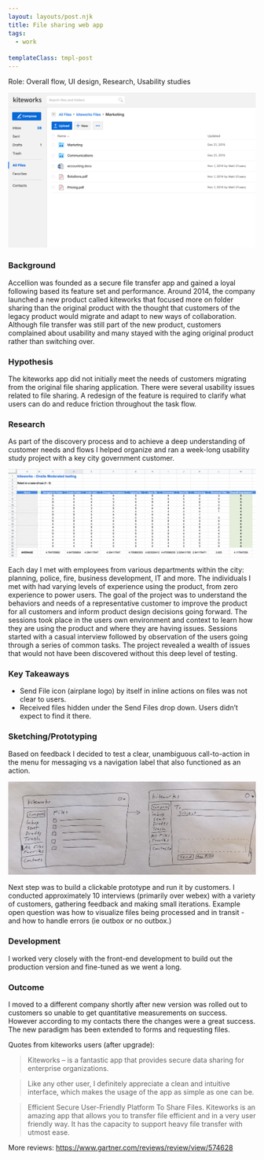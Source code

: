 ```yaml
---
layout: layouts/post.njk
title: File sharing web app
tags:
  - work

templateClass: tmpl-post
---
```


Role: Overall flow, UI design, Research, Usability studies

![accellion file sharing app](/img/files2.jpg)

### Background

Accellion was founded as a secure file transfer app and gained a loyal following based its feature set and performance. Around 2014, the company launched a new product called kiteworks that focused more on folder sharing than the original product with the thought that customers of the legacy product would migrate and adapt to new ways of collaboration. Although file transfer was still part of the new product, customers complained about usability and many stayed with the aging original product rather than switching over.  

### Hypothesis

The kiteworks app did not initially meet the needs of customers migrating from the original file sharing application. There were several usability issues related to file sharing. A redesign of the feature is required to clarify what users can do and reduce friction throughout the task flow.

### Research

As part of the discovery process and to achieve a deep understanding of customer needs and flows I helped organize and ran a week-long usability study project with a key city government customer. 

![accellion research example](/img/usertest1.png)

Each day I met with employees from various departments within the city: planning, police, fire, business development, IT and more. The individuals I met with had varying levels of experience using the product, from zero experience to power users. The goal of the project was to understand the behaviors and needs of a representative customer to improve the product for all customers and inform product design decisions going forward. The sessions took place in the users own environment and context to learn how they are using the product and where they are having issues. Sessions started with a casual interview followed by observation of the users going through a series of common tasks. The project revealed a wealth of issues that would not have been discovered without this deep level of testing.  

### Key Takeaways  

- Send File icon (airplane logo) by itself in inline actions on files was not clear to users. 
- Received files hidden under the Send Files drop down. Users didn’t expect to find it there.

### Sketching/Prototyping

Based on feedback I decided to test a clear, unambiguous call-to-action in the menu for messaging vs a navigation label that also functioned as an action.

![sketches for file sharing app](/img/IMG_0366.png)

Next step was to build a clickable prototype and run it by customers. I conducted approximately 10 interviews (primarily over webex) with a variety of customers, gathering feedback and making small iterations. Example open question was how to visualize files being processed and in transit - and how to handle errors (ie outbox or no outbox.)

### Development

I worked very closely with the front-end development to build out the production version and fine-tuned as we went a long.

### Outcome

I moved to a different company shortly after new version was rolled out to customers so unable to get quantitative measurements on success. However according to my contacts there the changes were a great success. The new paradigm has been extended to forms and requesting files.

Quotes from kiteworks users (after upgrade):

> Kiteworks – is a fantastic app that provides secure data sharing for enterprise organizations.

> Like any other user, I definitely appreciate a clean and intuitive interface, which makes the usage of the app as simple as one can be.

> Efficient Secure User-Friendly Platform To Share Files. Kiteworks is an amazing app that allows you to transfer file efficient and in a very user friendly way. It has the capacity to support heavy file transfer with utmost ease.

More reviews: https://www.gartner.com/reviews/review/view/574628
